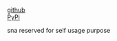 
[github](https://github.com/eaybek/sna/)  
[PyPi](https://pypi.org/project/sna/)  

sna reserved for self usage purpose

